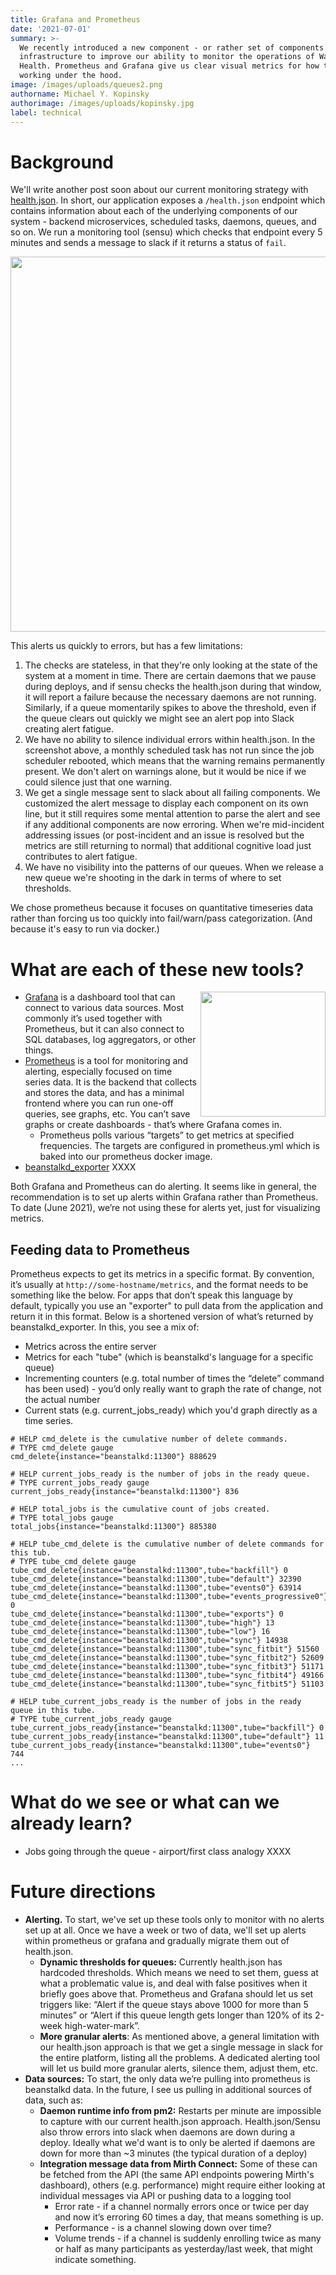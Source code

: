 ```yaml
---
title: Grafana and Prometheus
date: '2021-07-01'
summary: >-
  We recently introduced a new component - or rather set of components - to our
  infrastructure to improve our ability to monitor the operations of Way to
  Health. Prometheus and Grafana give us clear visual metrics for how things are
  working under the hood.
image: /images/uploads/queues2.png
authorname: Michael Y. Kopinsky
authorimage: /images/uploads/kopinsky.jpg
label: technical
---
```

# Background

We'll write another post soon about our current monitoring strategy with [health.json](https://inadarei.github.io/rfc-healthcheck/). In short, our application exposes a `/health.json` endpoint which contains information about each of the underlying components of our system - backend microservices, scheduled tasks, daemons, queues, and so on. We run a monitoring tool (sensu) which checks that endpoint every 5 minutes and sends a message to slack if it returns a status of `fail`.

<img src="/images/uploads/health.json-alert.png" width="600">

This alerts us quickly to errors, but has a few limitations:

1. The checks are stateless, in that they're only looking at the state of the system at a moment in time. There are certain daemons that we pause during deploys, and if sensu checks the health.json during that window, it will report a failure because the necessary daemons are not running. Similarly, if a queue momentarily spikes to above the threshold, even if the queue clears out quickly we might see an alert pop into Slack creating alert fatigue.
2. We have no ability to silence individual errors within health.json. In the screenshot above, a monthly scheduled task has not run since the job scheduler rebooted, which means that the warning remains permanently present. We don't alert on warnings alone, but it would be nice if we could silence just that one warning.
3. We get a single message sent to slack about all failing components. We customized the alert message to display each component on its own line, but it still requires some mental attention to parse the alert and see if any additional components are now erroring. When we're mid-incident addressing issues (or post-incident and an issue is resolved but the metrics are still returning to normal) that additional cognitive load just contributes to alert fatigue.
4. We have no visibility into the patterns of our queues. When we release a new queue we're shooting in the dark in terms of where to set thresholds.

We chose prometheus because it focuses on quantitative timeseries data rather than forcing us too quickly into fail/warn/pass categorization. (And because it's easy to run via docker.)

# What are each of these new tools?

<img src="/images/uploads/prometheus-architecture.png" width="200" align="right">

* [Grafana](https://grafana.com/grafana/) is a dashboard tool that can connect to various data sources. Most commonly it’s used together with Prometheus, but it can also connect to SQL databases, log aggregators, or other things.
* [Prometheus](https://prometheus.io/) is a tool for monitoring and alerting, especially focused on time series data. It is the backend that collects and stores the data, and has a minimal frontend where you can run one-off queries, see graphs, etc. You can’t save graphs or create dashboards - that’s where Grafana comes in.
  * Prometheus polls various “targets” to get metrics at specified frequencies. The targets are configured in prometheus.yml which is baked into our prometheus docker image.
* [beanstalkd_exporter](https://github.com/messagebird/beanstalkd_exporter) XXXX

Both Grafana and Prometheus can do alerting. It seems like in general, the recommendation is to set up alerts within Grafana rather than Prometheus. To date (June 2021), we’re not using these for alerts yet, just for visualizing metrics.

## Feeding data to Prometheus

Prometheus expects to get its metrics in a specific format. By convention, it’s usually at `http://some-hostname/metrics`, and the format needs to be something like the below. For apps that don’t speak this language by default, typically you use an "exporter" to pull data from the application and return it in this format.
Below is a shortened version of what’s returned by beanstalkd_exporter. In this, you see a mix of:

* Metrics across the entire server
* Metrics for each "tube" (which is beanstalkd's language for a specific queue) 
* Incrementing counters (e.g. total number of times the “delete” command has been used) - you’d only really want to graph the rate of change, not the actual number
* Current stats (e.g. current_jobs_ready) which you'd graph directly as a time series.


```
# HELP cmd_delete is the cumulative number of delete commands.
# TYPE cmd_delete gauge
cmd_delete{instance="beanstalkd:11300"} 888629

# HELP current_jobs_ready is the number of jobs in the ready queue.
# TYPE current_jobs_ready gauge
current_jobs_ready{instance="beanstalkd:11300"} 836

# HELP total_jobs is the cumulative count of jobs created.
# TYPE total_jobs gauge
total_jobs{instance="beanstalkd:11300"} 885380

# HELP tube_cmd_delete is the cumulative number of delete commands for this tub.
# TYPE tube_cmd_delete gauge
tube_cmd_delete{instance="beanstalkd:11300",tube="backfill"} 0
tube_cmd_delete{instance="beanstalkd:11300",tube="default"} 32390
tube_cmd_delete{instance="beanstalkd:11300",tube="events0"} 63914
tube_cmd_delete{instance="beanstalkd:11300",tube="events_progressive0"} 0
tube_cmd_delete{instance="beanstalkd:11300",tube="exports"} 0
tube_cmd_delete{instance="beanstalkd:11300",tube="high"} 13
tube_cmd_delete{instance="beanstalkd:11300",tube="low"} 16
tube_cmd_delete{instance="beanstalkd:11300",tube="sync"} 14938
tube_cmd_delete{instance="beanstalkd:11300",tube="sync_fitbit"} 51560
tube_cmd_delete{instance="beanstalkd:11300",tube="sync_fitbit2"} 52609
tube_cmd_delete{instance="beanstalkd:11300",tube="sync_fitbit3"} 51171
tube_cmd_delete{instance="beanstalkd:11300",tube="sync_fitbit4"} 49166
tube_cmd_delete{instance="beanstalkd:11300",tube="sync_fitbit5"} 51103

# HELP tube_current_jobs_ready is the number of jobs in the ready queue in this tube.
# TYPE tube_current_jobs_ready gauge
tube_current_jobs_ready{instance="beanstalkd:11300",tube="backfill"} 0
tube_current_jobs_ready{instance="beanstalkd:11300",tube="default"} 11
tube_current_jobs_ready{instance="beanstalkd:11300",tube="events0"} 744
...
```

# What do we see or what can we already learn?

* Jobs going through the queue - airport/first class analogy
  XXXX
    

# Future directions

* **Alerting.** To start, we've set up these tools only to monitor with no alerts set up at all. Once we have a week or two of data, we'll set up alerts within prometheus or grafana and gradually migrate them out of health.json.
  * **Dynamic thresholds for queues:** Currently health.json has hardcoded thresholds. Which means we need to set them, guess at what a problematic value is, and deal with false positives when it briefly goes above that. Prometheus and Grafana should let us set triggers like: “Alert if the queue stays above 1000 for more than 5 minutes” or “Alert if this queue length gets longer than 120% of its 2-week high-water-mark”.
  * **More granular alerts**: As mentioned above, a general limitation with our health.json approach is that we get a single message in slack for the entire platform, listing all the problems. A dedicated alerting tool will let us build more granular alerts, silence them, adjust them, etc.
* **Data sources:** To start, the only data we’re pulling into prometheus is beanstalkd data. In the future, I see us pulling in additional sources of data, such as:
  * **Daemon runtime info from pm2:** Restarts per minute are impossible to capture with our current health.json approach. Health.json/Sensu also throw errors into slack when daemons are down during a deploy. Ideally what we'd want is to only be alerted if daemons are down for more than ~3 minutes (the typical duration of a deploy)
  * **Integration message data from Mirth Connect:** Some of these can be fetched from the API (the same API endpoints powering Mirth's dashboard), others (e.g. performance) might require either looking at individual messages via API or pushing data to a logging tool
      * Error rate - if a channel normally errors once or twice per day and now it’s erroring 60 times a day, that means something is up.
      * Performance - is a channel slowing down over time?
      * Volume trends - if a channel is suddenly enrolling twice as many or half as many participants as yesterday/last week, that might indicate something.
